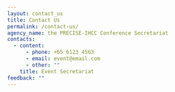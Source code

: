 ```yaml
---
layout: contact_us
title: Contact Us
permalink: /contact-us/
agency_name: the PRECISE-IHCC Conference Secretariat
contacts:
  - content:
      - phone: +65 6123 4563
      - email: event@email.com
      - other: ""
    title: Event Secretariat
feedback: ""
---
```

